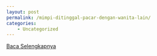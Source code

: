 ```yaml
---
layout: post
permalink: /mimpi-ditinggal-pacar-dengan-wanita-lain/
categories:
    - Uncategorized
---
```


[Baca Selengkapnya](/10)